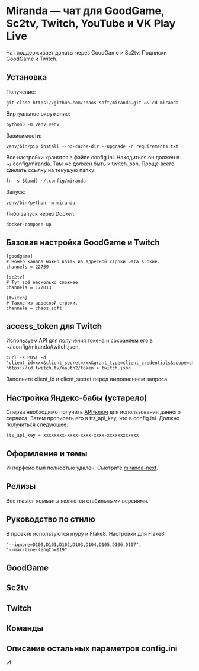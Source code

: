 # Miranda — чат для GoodGame, Sc2tv, Twitch, YouTube и VK Play Live

Чат поддерживает донаты через GoodGame и Sc2tv.
Подписки GoodGame и Twitch.

## Установка

Получение:

    git clone https://github.com/chaos-soft/miranda.git && cd miranda

Виртуальное окружение:

    python3 -m venv venv

Зависимости:

    venv/bin/pip install --no-cache-dir --upgrade -r requirements.txt

Все настройки хранятся в файле config.ini.
Находиться он должен в ~/.config/miranda.
Там же должен быть и twitch.json.
Проще всего сделать ссылку на текущую папку:

    ln -s $(pwd) ~/.config/miranda

Запуск:

    venv/bin/python -m miranda

Либо запуск через Docker:

    docker-compose up

## Базовая настройка GoodGame и Twitch

    [goodgame]
    # Номер канала можно взять из адресной строки чата в окне.
    channels = 22759

    [sc2tv]
    # Тут всё несколько сложнее.
    channels = 177013

    [twitch]
    # Также из адресной строки.
    channels = chaos_soft

## access_token для Twitch

Используем API для получения токена и сохраняем его в
~/.config/miranda/twitch.json.

    curl -X POST -d 'client_id=xxx&client_secret=xxx&grant_type=client_credentials&scope=chat:read' https://id.twitch.tv/oauth2/token > twitch.json

Заполните client_id и client_secret перед выполнением запроса.

## Настройка Яндекс-бабы (устарело)

Сперва необходимо получить [API-ключ](https://tech.yandex.ru/speechkit/jsapi/)
для использования данного сервиса.
Затем прописать его в tts_api_key, что в config.ini.
Должно получиться следующее:

    tts_api_key = xxxxxxxx-xxxx-xxxx-xxxx-xxxxxxxxxxxx

## Оформление и темы

Интерфейс был полностью удалён.
Смотрите [miranda-next](https://github.com/chaos-soft/miranda-next).

## Релизы

Все master-коммиты являются стабильными версиями.

## Руководство по стилю

В проекте используются mypy и Flake8. Настройки для Flake8:

    "--ignore=D100,D101,D102,D103,D104,D105,D106,D107",
    "--max-line-length=119"

## GoodGame
## Sc2tv
## Twitch
## Команды
## Описание остальных параметров config.ini

v1
